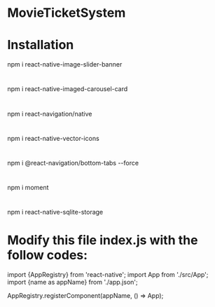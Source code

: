 # MovieTicketSystem

# Installation

npm i react-native-image-slider-banner
#
npm i react-native-imaged-carousel-card
#
npm i react-navigation/native
#
npm i react-native-vector-icons
#
npm i @react-navigation/bottom-tabs --force
#
npm i moment
#
npm i react-native-sqlite-storage
#


# Modify this file index.js with the follow codes:

import {AppRegistry} from 'react-native';
import App from './src/App';
import {name as appName} from './app.json';

AppRegistry.registerComponent(appName, () => App);
